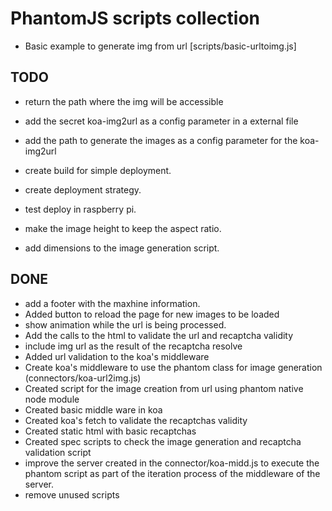 # PhantomJS scripts collection

- Basic example to generate img from url [scripts/basic-urltoimg.js]

## TODO

- return the path where the img will be accessible
- add the secret koa-img2url as a config parameter in a external file
- add the path to generate the images as a config parameter for the koa-img2url

- create build for simple deployment.
- create deployment strategy.
- test deploy in raspberry pi.
- make the image height to keep the aspect ratio.
- add dimensions to the image generation script.

## DONE
- add a footer with the maxhine information.
- Added button to reload the page for new images to be loaded
- show animation while the url is being processed.
- Add the calls to the html to validate the url and recaptcha validity
- include img url as the result of the recaptcha resolve
- Added url validation to the koa's middleware
- Create koa's middleware to use the phantom class for image generation (connectors/koa-url2img.js)
- Created script for the image creation from url using phantom native node module
- Created basic middle ware in koa
- Created koa's fetch to validate the recaptchas validity
- Created static html with basic recaptchas
- Created spec scripts to check the image generation and recaptcha validation script
- improve the server created in the connector/koa-midd.js to execute the phantom script as part of the iteration process of the middleware of the server.
- remove unused scripts